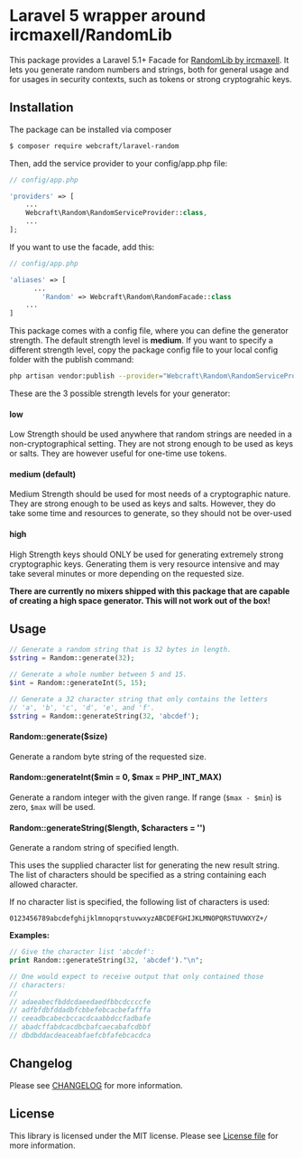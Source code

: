 Laravel 5 wrapper around ircmaxell/RandomLib
============================================

This package provides a Laravel 5.1+ Facade for [RandomLib by ircmaxell](https://github.com/ircmaxell/RandomLib).
It lets you generate random numbers and strings, both for general usage and for usages in security contexts, such as tokens or strong cryptograhic keys.

Installation
------------

The package can be installed via composer

``` bash
$ composer require webcraft/laravel-random
```

Then, add the service provider to your config/app.php file:

```php
// config/app.php

'providers' => [
    ...
    Webcraft\Random\RandomServiceProvider::class,
    ...
];
```

If you want to use the facade, add this:

```php
// config/app.php

'aliases' => [
	  ...
        'Random' => Webcraft\Random\RandomFacade::class
    ...
]
```

This package comes with a config file, where you can define the generator strength. The default strength level is **medium**.
If you want to specify a different strength level, copy the package config file to your local config folder with the publish command:

```bash
php artisan vendor:publish --provider="Webcraft\Random\RandomServiceProvider"
```

These are the 3 possible strength levels for your generator:

#### low

Low Strength should be used anywhere that random strings are needed in a
non-cryptographical setting.  They are not strong enough to be used as
keys or salts.  They are however useful for one-time use tokens.


#### medium (default)

Medium Strength should be used for most needs of a cryptographic nature.
They are strong enough to be used as keys and salts.  However, they do
take some time and resources to generate, so they should not be over-used


#### high

High Strength keys should ONLY be used for generating extremely strong
cryptographic keys.  Generating them is very resource intensive and may
take several minutes or more depending on the requested size.

**There are currently no mixers shipped with this package that are
capable of creating a high space generator. This will not work out of
the box!**


Usage
-----

```php
// Generate a random string that is 32 bytes in length.
$string = Random::generate(32);

// Generate a whole number between 5 and 15.
$int = Random::generateInt(5, 15);

// Generate a 32 character string that only contains the letters
// 'a', 'b', 'c', 'd', 'e', and 'f'.
$string = Random::generateString(32, 'abcdef');
```

#### Random::generate($size)

Generate a random byte string of the requested size.


#### Random::generateInt($min = 0, $max = PHP_INT_MAX)

Generate a random integer with the given range. If range (`$max - $min`)
is zero, `$max` will be used.


#### Random::generateString($length, $characters = '')

Generate a random string of specified length.

This uses the supplied character list for generating the new result
string. The list of characters should be specified as a string containing
each allowed character.

If no character list is specified, the following list of characters is used:

    0123456789abcdefghijklmnopqrstuvwxyzABCDEFGHIJKLMNOPQRSTUVWXYZ+/

**Examples:**

```php
// Give the character list 'abcdef':
print Random::generateString(32, 'abcdef')."\n";

// One would expect to receive output that only contained those
// characters:
//
// adaeabecfbddcdaeedaedfbbcdccccfe
// adfbfdbfddadbfcbbefebcacbefafffa
// ceeadbcabecbccacdcaabbdccfadbafe
// abadcffabdcacdbcbafcaecabafcdbbf
// dbdbddacdeaceabfaefcbfafebcacdca
```


Changelog
---------

Please see [CHANGELOG](CHANGELOG.md) for more information.

License
-------

This library is licensed under the MIT license. Please see [License file](LICENSE.md) for more information.
